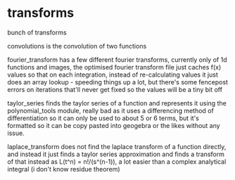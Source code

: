 # transforms
bunch of transforms

convolutions is the convolution of two functions

fourier_transform has a few different fourier transforms, currently only of 1d functions and images, the optimised fourier transform file just caches f(x) values so that on each integration, instead of re-calculating values it just does an array lookup - speeding things up a lot, but there's some fencepost errors on iterations that'll never get fixed so the values will be a tiny bit off

taylor_series finds the taylor series of a function and represents it using the polynomial_tools module, really bad as it uses a differencing method of differentiation so it can only be used to about 5 or 6 terms, but it's formatted so it can be copy pasted into geogebra or the likes without any issue.

laplace_transform does not find the laplace transform of a function directly, and instead it just finds a taylor series approximation and finds a transform of that instead as L(t^n) = n!/(s^(n-1)), a lot easier than a complex analytical integral (i don't know residue theorem)
